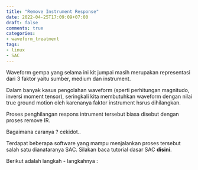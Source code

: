 ```yaml
---
title: "Remove Instrument Response"
date: 2022-04-25T17:09:09+07:00
draft: false
comments: true
categories:
- waveform_treatment
tags:
- linux
- SAC
---
```

Waveform gempa yang selama ini kit jumpai masih merupakan representasi dari 3 faktor yaitu sumber, medium dan instrument.

Dalam banyak kasus pengolahan waveform (sperti perhitungan magnitudo, inversi moment tensor), seringkali kita membutuhkan waveform dengan nilai true ground motion oleh karenanya faktor instrument hsrus dihilangkan.

Proses penghilangan respons intrument tersebut biasa disebut dengan proses remove IR.

Bagaimana caranya ? cekidot..

Terdapat beberapa software yang mampu menjalankan proses tersebut salah satu dianataranya SAC. Silakan baca tutorial dasar SAC **disini**.

Berikut adalah langkah - langkahnya :

 
